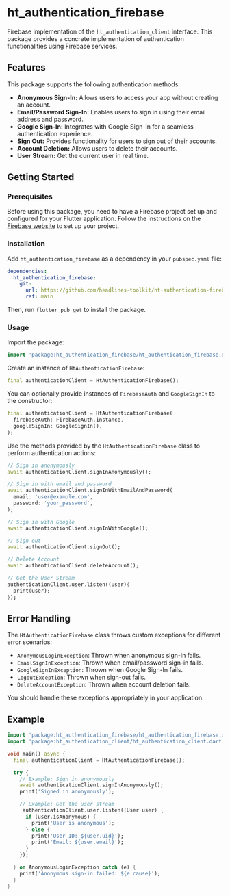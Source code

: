 # ht_authentication_firebase

Firebase implementation of the `ht_authentication_client` interface. This package provides a concrete implementation of authentication functionalities using Firebase services.

## Features

This package supports the following authentication methods:

*   **Anonymous Sign-In:** Allows users to access your app without creating an account.
*   **Email/Password Sign-In:** Enables users to sign in using their email address and password.
*   **Google Sign-In:** Integrates with Google Sign-In for a seamless authentication experience.
*   **Sign Out:** Provides functionality for users to sign out of their accounts.
*   **Account Deletion:** Allows users to delete their accounts.
*   **User Stream:** Get the current user in real time.

## Getting Started

### Prerequisites

Before using this package, you need to have a Firebase project set up and configured for your Flutter application. Follow the instructions on the [Firebase website](https://firebase.google.com/docs/flutter/setup) to set up your project.

### Installation

Add `ht_authentication_firebase` as a dependency in your `pubspec.yaml` file:

```yaml
dependencies:
  ht_authentication_firebase:
    git:
      url: https://github.com/headlines-toolkit/ht-authentication-firebase.git
      ref: main
```
Then, run `flutter pub get` to install the package.

### Usage
Import the package:

```dart
import 'package:ht_authentication_firebase/ht_authentication_firebase.dart';
```
Create an instance of `HtAuthenticationFirebase`:

```dart
final authenticationClient = HtAuthenticationFirebase();
```
You can optionally provide instances of `FirebaseAuth` and `GoogleSignIn` to the constructor:

```dart
final authenticationClient = HtAuthenticationFirebase(
  firebaseAuth: FirebaseAuth.instance,
  googleSignIn: GoogleSignIn(),
);
```

Use the methods provided by the `HtAuthenticationFirebase` class to perform authentication actions:
```dart
// Sign in anonymously
await authenticationClient.signInAnonymously();

// Sign in with email and password
await authenticationClient.signInWithEmailAndPassword(
  email: 'user@example.com',
  password: 'your_password',
);

// Sign in with Google
await authenticationClient.signInWithGoogle();

// Sign out
await authenticationClient.signOut();

// Delete Account
await authenticationClient.deleteAccount();

// Get the User Stream
authenticationClient.user.listen((user){
  print(user);
});
```

## Error Handling

The `HtAuthenticationFirebase` class throws custom exceptions for different error scenarios:

*   `AnonymousLoginException`: Thrown when anonymous sign-in fails.
*   `EmailSignInException`: Thrown when email/password sign-in fails.
*   `GoogleSignInException`: Thrown when Google Sign-In fails.
*   `LogoutException`: Thrown when sign-out fails.
*  `DeleteAccountException`: Thrown when account deletion fails.

You should handle these exceptions appropriately in your application.

## Example
```dart
import 'package:ht_authentication_firebase/ht_authentication_firebase.dart';
import 'package:ht_authentication_client/ht_authentication_client.dart';

void main() async {
  final authenticationClient = HtAuthenticationFirebase();

  try {
    // Example: Sign in anonymously
    await authenticationClient.signInAnonymously();
    print('Signed in anonymously');

    // Example: Get the user stream
     authenticationClient.user.listen((User user) {
      if (user.isAnonymous) {
        print('User is anonymous');
      } else {
        print('User ID: ${user.uid}');
        print('Email: ${user.email}');
      }
    });

  } on AnonymousLoginException catch (e) {
    print('Anonymous sign-in failed: ${e.cause}');
  }
}
```
